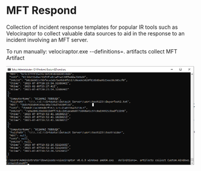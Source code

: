 # MFT Respond

Collection of incident response templates for popular IR tools such as
Velociraptor to collect valuable data sources to aid in the response to an
incident involving an MFT server.

To run manually: velociraptor.exe --definitions=. artifacts collect MFT Artifact

![](media/7eae883ddab52ee04c54d12364512c53.png)
